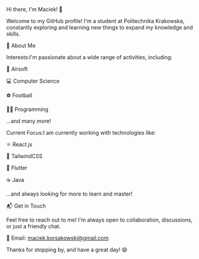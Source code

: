 Hi there, I'm Maciek! 👋

Welcome to my GitHub profile! I'm a student at Politechnika Krakowska, constantly exploring and learning new things to expand my knowledge and skills.

🌟 About Me

Interests:I'm passionate about a wide range of activities, including:

🎯 Airsoft

💻 Computer Science

⚽ Football

👨‍💻 Programming

...and many more!

Current Focus:I am currently working with technologies like:

⚛️ React.js

🎨 TailwindCSS

📱 Flutter

☕ Java

...and always looking for more to learn and master!

📬 Get in Touch

Feel free to reach out to me! I'm always open to collaboration, discussions, or just a friendly chat.

📧 Email: maciek.korsakowski@gmail.com

Thanks for stopping by, and have a great day! 😄
